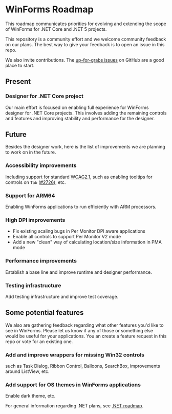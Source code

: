 # WinForms Roadmap

This roadmap communicates priorities for evolving and extending the scope of WinForms for .NET Core and .NET 5 projects.

This repository is a community effort and we welcome community feedback on our plans. The best way to give your feedback is to open an issue in this repo.

We also invite contributions. The [up-for-grabs issues](https://github.com/dotnet/winforms/issues?q=is%3Aopen+is%3Aissue+label%3Aup-for-grabs) on GitHub are a good place to start.

## Present

### Designer for .NET Core project

Our main effort is focused on enabling full experience for WinForms designer for .NET Core projects. This involves adding the remaining controls and features and improving stability and performance for the designer.

## Future

Besides the designer work, here is the list of improvements we are planning to work on in the future.

### Accessibility improvements

Including support for standard [WCAG2.1]( https://www.w3.org/TR/WCAG21/), such as enabling tooltips for controls on `Tab` ([#2726](https://github.com/dotnet/winforms/issues/2726)), etc.

### Support for ARM64

Enabling WinForms applications to run efficiently with ARM processors.

### High DPI improvements

* Fix existing scaling bugs in Per Monitor DPI aware applications
* Enable all controls to support Per Monitor V2 mode
* Add a new "clean" way of calculating location/size information in PMA mode

### Performance improvements

Establish a base line and improve runtime and designer performance.

### Testing infrastructure

Add testing infrastructure and improve test coverage.

## Some potential features

We also are gathering feedback regarding what other features you'd like to see in WinForms. Please let us know if any of those or something else would be useful for your applications. You an create a feature request in this repo or vote for an existing one.

### Add and improve wrappers for missing Win32 controls

such as Task Dialog, Ribbon Control, Balloons, SearchBox, improvements around ListView, etc.

### Add support for OS themes in WinForms applications

Enable dark theme, etc.

For general information regarding .NET plans, see [.NET roadmap](https://github.com/dotnet/core/blob/master/roadmap.md).
